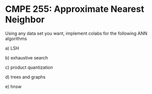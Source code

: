 # CMPE 255: Approximate Nearest Neighbor 


Using any data set you want, implement colabs for the following ANN algorithms


a) LSH

b) exhaustive search

c) product quantization

d) trees and graphs

e) hnsw
